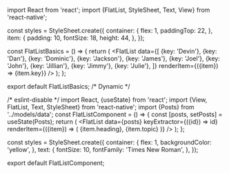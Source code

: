 import React from 'react';
import {FlatList, StyleSheet, Text, View} from 'react-native';

const styles = StyleSheet.create({
  container: {
    flex: 1,
    paddingTop: 22,
  },
  item: {
    padding: 10,
    fontSize: 18,
    height: 44,
  },
});

const FlatListBasics = () => {
  return (
    <View style={styles.container}>
      <FlatList
        data={[
          {key: 'Devin'},
          {key: 'Dan'},
          {key: 'Dominic'},
          {key: 'Jackson'},
          {key: 'James'},
          {key: 'Joel'},
          {key: 'John'},
          {key: 'Jillian'},
          {key: 'Jimmy'},
          {key: 'Julie'},
        ]}
        renderItem={({item}) => <Text style={styles.item}>{item.key}</Text>}
      />
    </View>
  );
};

export default FlatListBasics;
/* Dynamic */

/* eslint-disable */
import React, {useState} from 'react';
import {View, FlatList, Text, StyleSheet} from 'react-native';
import {Posts} from '../models/data';
const FlatListComponent = () => {
  const [posts, setPosts] = useState(Posts);
  return (
    <View style={styles.container}>
      <FlatList
          data={posts}
          keyExtractor={({id}) => id}
          renderItem={({item}) => (
            <Text>
            {item.heading}, {item.topic}
            </Text>
          )}
        />
    </View>
  );
};

const styles = StyleSheet.create({
  container: {
    flex: 1,
    backgroundColor: 'yellow',
  },
  text: {
    fontSize: 10,
    fontFamily: 'Times New Roman',
  },
});

export default FlatListComponent;
